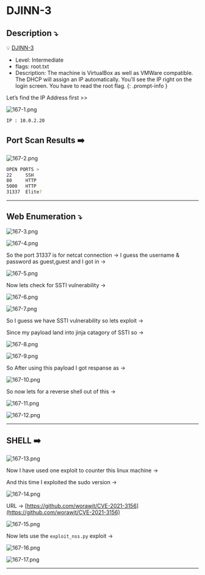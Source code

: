 # DJINN-3

## **Description ⤵️**

>
💡 [DJINN-3](https://www.vulnhub.com/entry/djinn-3,492/)

- Level: Intermediate
- flags: root.txt
- Description: The machine is VirtualBox as well as VMWare compatible. The DHCP will assign an IP automatically. You'll see the IP right on the login screen. You have to read the root flag.
{: .prompt-info }

Let’s find the IP Address first >>

![167-1.png](/Vulnhub-Files/img/DJINN-3/167-1.png)

```bash
IP : 10.0.2.20
```

## Port Scan Results ➡️

![167-2.png](/Vulnhub-Files/img/DJINN-3/167-2.png)

```bash
OPEN PORTS >
22     SSH
80     HTTP
5000   HTTP
31337  Elite?
```

---

## Web Enumeration ⤵️

![167-3.png](/Vulnhub-Files/img/DJINN-3/167-3.png)

![167-4.png](/Vulnhub-Files/img/DJINN-3/167-4.png)

So the port 31337 is for netcat connection → I guess the username & password as guest,guest and I got in →

![167-5.png](/Vulnhub-Files/img/DJINN-3/167-5.png)

Now lets check for SSTI vulnerability →

![167-6.png](/Vulnhub-Files/img/DJINN-3/167-6.png)

![167-7.png](/Vulnhub-Files/img/DJINN-3/167-7.png)

So I guess we have SSTI vulnerability so lets exploit →

Since my payload land into jinja catagory of SSTI so →

![167-8.png](/Vulnhub-Files/img/DJINN-3/167-8.png)

![167-9.png](/Vulnhub-Files/img/DJINN-3/167-9.png)

So After using this payload I got respanse as →

![167-10.png](/Vulnhub-Files/img/DJINN-3/167-10.png)

So now lets for a reverse shell out of this →

![167-11.png](/Vulnhub-Files/img/DJINN-3/167-11.png)

![167-12.png](/Vulnhub-Files/img/DJINN-3/167-12.png)

---

## SHELL ➡️

![167-13.png](/Vulnhub-Files/img/DJINN-3/167-13.png)

Now I have used one exploit to counter this linux machine →

And this time I exploited the sudo version →

![167-14.png](/Vulnhub-Files/img/DJINN-3/167-14.png)

URL → [https://github.com/worawit/CVE-2021-3156](https://github.com/worawit/CVE-2021-3156)

![167-15.png](/Vulnhub-Files/img/DJINN-3/167-15.png)

Now lets use the `exploit_nss.py` exploit →

![167-16.png](/Vulnhub-Files/img/DJINN-3/167-16.png)

![167-17.png](/Vulnhub-Files/img/DJINN-3/167-17.png)

---